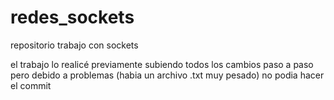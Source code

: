 # redes_sockets
repositorio trabajo con sockets

el trabajo lo realicé previamente subiendo todos los cambios paso a paso pero debido a problemas (habia un archivo .txt muy pesado) no podia hacer el commit

